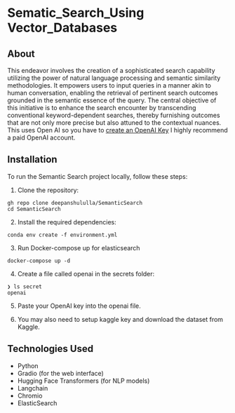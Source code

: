 # Sematic_Search_Using Vector_Databases

## About
This endeavor involves the creation of a sophisticated search capability utilizing the power of natural language processing and semantic similarity methodologies. It empowers users to input queries in a manner akin to human conversation, enabling the retrieval of pertinent search outcomes grounded in the semantic essence of the query. The central objective of this initiative is to enhance the search encounter by transcending conventional keyword-dependent searches, thereby furnishing outcomes that are not only more precise but also attuned to the contextual nuances. This uses Open AI so you have to  [create an OpenAI Key](https://gptforwork.com/help/gpt-for-docs/setup/create-openai-key) I highly recommend a paid OpenAI account. 

## Installation

To run the Semantic Search project locally, follow these steps:

1. Clone the repository:

```
gh repo clone deepanshululla/SemanticSearch
cd SemanticSearch
```
2. Install the required dependencies:
```
conda env create -f environment.yml
```
3. Run Docker-compose up for elasticsearch
```
docker-compose up -d
```
4. Create a file called openai in the secrets folder:
```
❯ ls secret
openai
```
5. Paste your OpenAI key into the openai file.

6. You may also need to setup kaggle key and download the dataset from Kaggle.

## Technologies Used
- Python
- Gradio (for the web interface)
- Hugging Face Transformers (for NLP models)
- Langchain
- Chromio
- ElasticSearch
